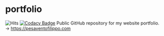 # portfolio
![Hits](https://hitcounter.pythonanywhere.com/count/tag.svg?url=https%3A%2F%2Fpesaventofilippo.com)
[![Codacy Badge](https://api.codacy.com/project/badge/Grade/6c8e9cd22bc3471199342b23f3d646e3)](https://www.codacy.com/manual/pesaventofilippo/portfolio?utm_source=github.com&amp;utm_medium=referral&amp;utm_content=pesaventofilippo/portfolio&amp;utm_campaign=Badge_Grade)
Public GitHub repository for my website portfolio.  
-> https://pesaventofilippo.com
